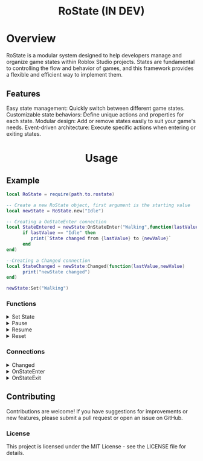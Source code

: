 <div align="center">
	<h1>RoState (IN DEV)</h1>
</div>

# Overview

RoState is a modular system designed to help developers manage and organize game states within Roblox Studio projects. States are fundamental to controlling the flow and behavior of games, and this framework provides a flexible and efficient way to implement them.

## Features

Easy state management: Quickly switch between different game states.
Customizable state behaviors: Define unique actions and properties for each state.
Modular design: Add or remove states easily to suit your game's needs.
Event-driven architecture: Execute specific actions when entering or exiting states.

<div align="center">
	<h1>Usage</h1>
</div>

## Example
```lua
local RoState = require(path.to.rostate)

-- Create a new RoState object, first argument is the starting value
local newState = RoState.new("Idle")

-- Creating a OnStateEnter connection
local StateEntered = newState:OnStateEnter("Walking",function(lastValue,newValue)
      if lastValue == "Idle" then
         print(`State changed from {lastValue} to {newValue}`
      end
end)

--Creating a Changed connection
local StateChanged = newState:Changed(function(lastValue,newValue)
      print("newState changed")
end)

newState:Set("Walking")
```
### Functions

<details>
    <summary>Set State</summary>
    This function is used to set a state to any value.

```lua
local testState = RoState.new()

testState:Set("OwkSoCool") -- Change the value of the state

print(testState) -- Prints OwkSoCool
```
</details>


<details>
    <summary>Pause</summary>
    This function is used to pause a state.The first argument defined for how many seconds.

```lua
local testState = RoState.new(1)

testState:Pause(5) -- Pause state 5 seconds

```
</details>

<details>
    <summary>Resume</summary>
    This function is used to resume a paused state.

```lua
local testState = RoState.new(1)

testState:Pause(5) -- Pause state 5 seconds

testState:Resume() -- Resume paused state

```
</details>

<details>
    <summary>Reset</summary>
    This function is used to reset a state to its original value.

```lua
local testState = RoState.new(1)

testState:Set(5)

testState:Set(3)

testState:Reset() -- Resets the state to original value

print(testState) -- Prints 5
```
</details>

### Connections

<details>
    <summary>Changed</summary>
    This connection is fired when a state is changed.

```lua
local testState = RoState.new()

local connection = testState:Changed(function(lastValue,newValue)
    print(`State value changed to: {newValue}`)
end)

connection:Disconnect() -- Disconnects the connection we made earlier
```
</details>

<details>
    <summary>OnStateEnter</summary>
    This connection is fired when a specific state is entered.

```lua
local testState = RoState.new()

local connection = testState:OnStateEnter(stateEntered,function(lastValue,newValue)
    print(`Entered the state: {newValue}`)
end)

connection:Disconnect() -- Disconnects the connection we made earlier
```
</details>

<details>
    <summary>OnStateExit</summary>
    This connection is fired when a specific state is exited.

```lua
local testState = RoState.new()

local connection = testState:OnStateExit(stateExited,function(lastValue,newValue)
    print(`Exited the state: {lastValue}`)
end)

connection:Disconnect() -- Disconnects the connection we made earlier
```
</details>


## Contributing


Contributions are welcome! If you have suggestions for improvements or new features, please submit a pull request or open an issue on GitHub.

### License

This project is licensed under the MIT License - see the LICENSE file for details.


